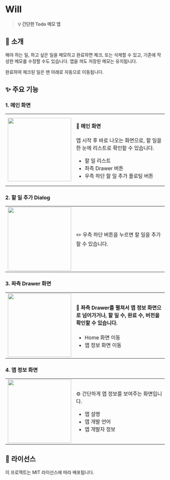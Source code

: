 # **Will**

> **💡 간단한 Todo 메모 앱**

## **📱 소개**
해야 하는 일, 하고 싶은 일을 메모하고 완료하면 체크, 또는 삭제할 수 있고, 기존에 작성한 메모를 수정할 수도 있습니다. 앱을 꺼도 저장된 메모는 유지됩니다.

완료하여 체크된 일은 맨 아래로 자동으로 이동됩니다.

## **✨ 주요 기능**

### **1. 메인 화면**
<table width="100%">
  <tr>
    <td width="40%" align="center">
      <img src="https://github.com/user-attachments/assets/17b082f5-1aef-4ea7-add4-cd65c2cfed5a" width="200"/>
    </td>
    <td width="60%">
      <h4>💫 메인 화면</h4>
      <p>앱 시작 후 바로 나오는 화면으로, 할 일을 한 눈에 리스트로 확인할 수 있습니다.</p>
      <ul>
        <li>할 일 리스트</li>
        <li>좌측 Drawer 버튼</li>
        <li>우측 하단 할 일 추가 플로팅 버튼</li>
      </ul>
    </td>
  </tr>
</table>

### **2. 할 일 추가 Dialog**
<table width="100%">
  <tr>
    <td width="40%" align="center">
      <img src="https://github.com/user-attachments/assets/7e95e5b8-6216-45f3-be6f-a97db8e3aefa" width="200"/>
    </td>
    <td width="60%">
      <p>✏️ 우측 하단 버튼을 누르면 할 일을 추가할 수 있습니다.</p>
    </td>
  </tr>
</table>

### **3. 좌측 Drawer 화면**
<table width="100%">
  <tr>
    <td width="40%" align="center">
      <img src="https://github.com/user-attachments/assets/ca3ab48e-d1c5-4cd3-be58-13fa73376388" width="200"/>
    </td>
    <td width="60%">
      <h4>📗 좌측 Drawer를 펼쳐서 앱 정보 화면으로 넘어가거나, 할 일 수, 완료 수, 버전을 확인할 수 있습니다.</h4>
      <ul>
        <li>Home 화면 이동</li>
        <li>앱 정보 화면 이동</li>
      </ul>
    </td>
  </tr>
</table>

### **4. 앱 정보 화면**
<table width="100%">
  <tr>
    <td width="40%" align="center">
      <img src="https://github.com/user-attachments/assets/212a14c8-5b7a-4076-90d3-3ad9e5bd51cc" width="200"/>
    </td>
    <td width="60%">
        <p>⚙️ 간단하게 앱 정보를 보여주는 화면입니다.</p>
      <ul>
        <li>앱 설명</li>
        <li>앱 개발 언어</li>
        <li>앱 개발자 정보</li>
      </ul>
    </td>
  </tr>
</table>

## **📝 라이선스**
이 프로젝트는 MIT 라이선스에 따라 배포됩니다.